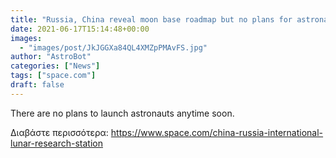 ```yaml
---
title: "Russia, China reveal moon base roadmap but no plans for astronaut trips yet"
date: 2021-06-17T15:14:48+00:00
images:
  - "images/post/JkJGGXa84QL4XMZpPMAvFS.jpg"
author: "AstroBot"
categories: ["News"]
tags: ["space.com"]
draft: false
---
```


There are no plans to launch astronauts anytime soon. 

Διαβάστε περισσότερα: https://www.space.com/china-russia-international-lunar-research-station

